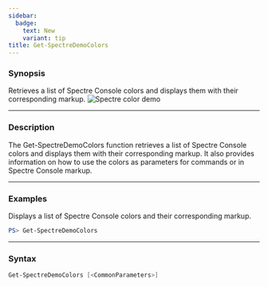 ```yaml
---
sidebar:
  badge:
    text: New
    variant: tip
title: Get-SpectreDemoColors
---
```




### Synopsis
Retrieves a list of Spectre Console colors and displays them with their corresponding markup.
![Spectre color demo](/colors.png)

---

### Description

The Get-SpectreDemoColors function retrieves a list of Spectre Console colors and displays them with their corresponding markup. 
It also provides information on how to use the colors as parameters for commands or in Spectre Console markup.

---

### Examples
Displays a list of Spectre Console colors and their corresponding markup.

```powershell
PS> Get-SpectreDemoColors
```

---

### Syntax
```powershell
Get-SpectreDemoColors [<CommonParameters>]
```


